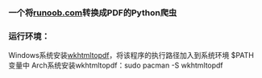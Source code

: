 ﻿
### 一个将[runoob.com](http://www.runoob.com)转换成PDF的Python爬虫

### 运行环境：
Windows系统安装[wkhtmltopdf](http://wkhtmltopdf.org/downloads.html)，将该程序的执行路径加入到系统环境 $PATH 变量中
Arch系统安装wkhtmltopdf：sudo pacman -S wkhtmltopdf
